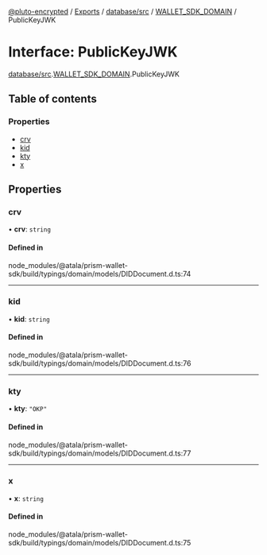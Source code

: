 [@pluto-encrypted](../README.md) / [Exports](../modules.md) / [database/src](../modules/database_src.md) / [WALLET\_SDK\_DOMAIN](../modules/database_src.WALLET_SDK_DOMAIN.md) / PublicKeyJWK

# Interface: PublicKeyJWK

[database/src](../modules/database_src.md).[WALLET\_SDK\_DOMAIN](../modules/database_src.WALLET_SDK_DOMAIN.md).PublicKeyJWK

## Table of contents

### Properties

- [crv](database_src.WALLET_SDK_DOMAIN.PublicKeyJWK.md#crv)
- [kid](database_src.WALLET_SDK_DOMAIN.PublicKeyJWK.md#kid)
- [kty](database_src.WALLET_SDK_DOMAIN.PublicKeyJWK.md#kty)
- [x](database_src.WALLET_SDK_DOMAIN.PublicKeyJWK.md#x)

## Properties

### crv

• **crv**: `string`

#### Defined in

node_modules/@atala/prism-wallet-sdk/build/typings/domain/models/DIDDocument.d.ts:74

___

### kid

• **kid**: `string`

#### Defined in

node_modules/@atala/prism-wallet-sdk/build/typings/domain/models/DIDDocument.d.ts:76

___

### kty

• **kty**: ``"OKP"``

#### Defined in

node_modules/@atala/prism-wallet-sdk/build/typings/domain/models/DIDDocument.d.ts:77

___

### x

• **x**: `string`

#### Defined in

node_modules/@atala/prism-wallet-sdk/build/typings/domain/models/DIDDocument.d.ts:75
